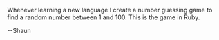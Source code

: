 Whenever learning a new language I create a number guessing game to find a random number between 1 and 100.
This is the game in Ruby.

--Shaun
